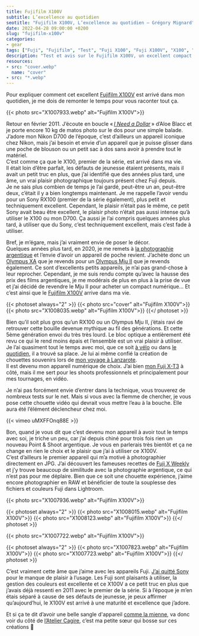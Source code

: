 ```yaml
---
title: Fujifilm X100V
subtitle: L’excellence au quotidien
seotitle: "Fujifilm X100V, L’excellence au quotidien — Grégory Mignard"
date: 2022-04-28 09:00:00 +0200
slug: "fujifilm-x100v"
categories:
- gear
tags: ["Fuji", "Fujifilm", "Test", "Fuji X100", "Fuji X100V", "X100", "X100V", "Fujifilm X100V", "Street Photo", "Documentaire", "Quotidien"]
description: "Test et avis sur le Fujifilm X100V, un excellent compact pour documenter son quotidien."
resources:
- src: "cover.webp"
  name: "cover"
- src: "*.webp"
---
```


Pour expliquer comment cet excellent [Fujifilm X100V](https://www.digit-photo.com/FUJI-X100V-Noir-rFUJI16643000.html?dpa_id=23) est arrivé dans mon quotidien, je me dois de remonter le temps pour vous raconter tout ça.

{{< photo src="X1007933.webp" alt="Fujifilm X100V">}}

Retour en février 2011. J’écoute en boucle « [*I Need a Dollar*](https://youtu.be/nFZP8zQ5kzk) » d’Aloe Blacc et je porte encore 10 kg de matos photo sur le dos pour une simple balade. J’adore mon Nikon D700 de l’époque, c’est d’ailleurs un appareil iconique chez Nikon, mais j’ai besoin et envie d’un appareil que je puisse glisser dans une poche de blouson ou un petit sac à dos sans avoir à prendre tout le matériel.  
C’est comme ça que le X100, premier de la série, est arrivé dans ma vie.  
Il était loin d’être parfait, les défauts de jeunesse étaient présents, mais il avait un petit truc en plus, que j’ai identifié que des années plus tard, une âme, un vrai plaisir photographique toujours présent chez Fuji depuis.  
Je ne sais plus combien de temps je l’ai gardé, peut-être un an, peut-être deux, c’était il y a bien longtemps maintenant. Je me rappelle l’avoir vendu pour un Sony RX100 (premier de la série également), plus petit et techniquement excellent. Cependant, le plaisir n’était pas le même, ce petit Sony avait beau être excellent, le plaisir photo n’était pas aussi intense qu’à utiliser le X100 ou mon D700. Ça aussi je l’ai compris quelques années plus tard, à utiliser que du Sony, c’est techniquement excellent, mais c’est fade à utiliser.

Bref, je m’égare, mais j’ai vraiment envie de poser le décor.  
Quelques années plus tard, en 2020, je me remets à [la photographie argentique](https://gregorymignard.com/analog/) et l’envie d’avoir un appareil de poche revient. J’achète donc un [Olympus XA](https://gregorymignard.com/olympus-xa/) que je revends pour un [Olympus Mju II](https://gregorymignard.com/olympus-mju-ii/) que je revends également. Ce sont d’excellents petits appareils, je n’ai pas grand-chose à leur reprocher. Cependant, je me suis rendu compte qu’avec la hausse des prix des films argentiques, je me modérais de plus en plus à la prise de vue et j’ai décidé de revendre le Mju II pour acheter un compact numérique… Et c’est ainsi que le [Fujifilm X100V](https://www.digit-photo.com/FUJI-X100V-Noir-rFUJI16643000.html?dpa_id=23) arrive dans ma vie.

{{< photoset always="2" >}}
{{< photo src="cover" alt="Fujifilm X100V">}}
{{< photo src="X1008035.webp" alt="Fujifilm X100V">}}
{{</ photoset >}}

Bien qu’il soit plus gros qu’un RX100 ou un Olympus Mju II, j’étais ravi de retrouver cette bouille devenue mythique au fil des générations. Et cette 5ème génération envoi du très très lourd. Le bloc optique a entièrement été revu ce qui le rend moins épais et l’ensemble est un vrai plaisir à utiliser.  
Je l’ai quasiment tout le temps avec moi, que ce soit [à vélo](https://gregorymignard.com/du-vent-et-des-ribines/) ou dans [le quotidien](https://gregorymignard.com/everyday/), il a trouvé sa place. Je lui ai même confié la création de chouettes souvenirs lors de [mon voyage à Lanzarote](https://gregorymignard.com/lanzarote/).  
Il est devenu mon appareil numérique de choix. J’ai bien [mon Fuji X-T3](https://gregorymignard.com/switch-fuji/) à côté, mais il me sert pour les shoots professionnels et principalement pour mes tournages, en vidéo.

Je n’ai pas forcément envie d’entrer dans la technique, vous trouverez de nombreux tests sur le net. Mais si vous avec la flemme de chercher, je vous pose cette chouette vidéo qui devrait vous mettre l’eau à la bouche. Elle aura été l’élément déclencheur chez moi.

{{< vimeo uMXFFOnq88E >}}

Bon, quand je vous dit que c’est devenu mon appareil à avoir tout le temps avec soi, je triche un peu, car j’ai depuis chiné pour trois fois rien un nouveau Point & Shoot argentique. Je vous en parlerais très bientôt et ça ne change en rien le choix et le plaisir que j’ai à utiliser ce X100V.  
C’est d’ailleurs le premier appareil qui m’a motivé à photographier directement en JPG. J’ai découvert les fameuses recettes de [Fuji X Weekly](https://fujixweekly.com) et j’y trouve beaucoup de similitude avec la photographie argentique, ce qui n’est pas pour me déplaire. Bien que ce soit une chouette expérience, j’aime encore photographier en RAW et bénéficier de toute la souplesse des fichiers et couleurs Fuji dans Lightroom.

{{< photo src="X1007936.webp" alt="Fujifilm X100V">}}

{{< photoset always="2" >}}
{{< photo src="X1008015.webp" alt="Fujifilm X100V">}}
{{< photo src="X1008123.webp" alt="Fujifilm X100V">}}
{{</ photoset >}}

{{< photo src="X1007722.webp" alt="Fujifilm X100V">}}

{{< photoset always="2" >}}
{{< photo src="X1007823.webp" alt="Fujifilm X100V">}}
{{< photo src="X1007723.webp" alt="Fujifilm X100V">}}
{{</ photoset >}}

C’est vraiment cette âme que j’aime avec les appareils Fuji. [J’ai quitté Sony](https://gregorymignard.com/switch-fuji/) pour le manque de plaisir à l’usage. Les Fuji sont plaisants à utiliser, la gestion des couleurs est excellente et ce X100V a ce petit truc en plus que j’avais déjà ressenti en 2011 avec le premier de la série. Si à l’époque je m’en étais séparé à cause de ses défauts de jeunesse, je peux affirmer qu’aujourd’hui, le X100V est arrivé à une maturité et excellence que j’adore.

Et si ça te dit d’avoir une belle sangle d'appareil [comme la mienne](https://www.instagram.com/p/CYRMmLgs-zZ/), va donc voir du côté de [l’Atelier Cagire](https://atelier-cagire.fr), c’est ma petite sœur qui bosse sur ces créations 💪